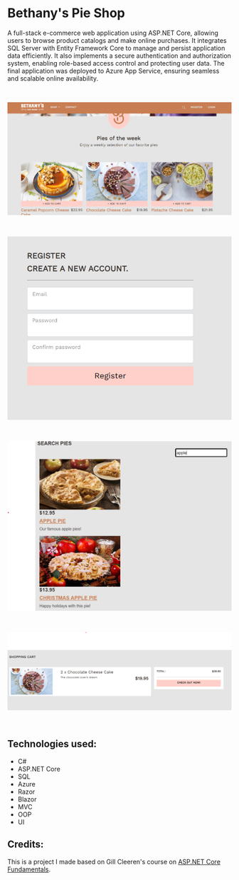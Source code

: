 # Bethany's Pie Shop
A full-stack e-commerce web application using ASP.NET Core, allowing users to browse product catalogs and make online purchases. It integrates SQL Server with Entity Framework Core to manage and persist application data efficiently. It also implements a secure authentication and authorization system, enabling role-based access control and protecting user data. The final application was deployed to Azure App Service, ensuring seamless and scalable online availability.

<br />

![main-page.png](./images/main-page.png)

<br />

![account.png](./images/account.png)

<br />

![search.png](./images/search.png)

<br />

![checkout.png](./images/checkout.png)

<br />

## Technologies used:

* C#
* ASP.NET Core
* SQL
* Azure
* Razor
* Blazor
* MVC
* OOP
* UI

## Credits:

This is a project I made based on Gill Cleeren's course on [ASP.NET Core Fundamentals](https://app.pluralsight.com/library/courses/asp-dot-net-core-6-fundamentals/transcript).
